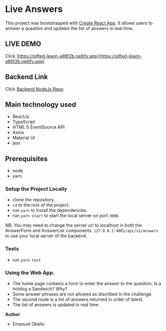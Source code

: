 # Live Answers

This project was bootstrapped with [Create React App](https://github.com/facebook/create-react-app).
It allows users to answer a question and updates the list of answers in real time.

## LIVE DEMO
Click [https://gifted-lewin-a86f2b.netlify.app](https://gifted-lewin-a86f2b.netlify.app)

## Backend Link
Click [Backend NodeJs Repo](https://github.com/oxenprogrammer/live_answers)

## Main technology used
- ReactJs
- TypeScript
- HTML 5 EventSource API
- Axios
- Material UI
- jest
## Prerequisites
- node
- yarn

### Setup the Project Locally
- clone the repository.
- `cd` to the root of the project.
- run `yarn` to install the dependencies.
- run `yarn start` to start the local server on port `3000`.

NB: You may need to change the server url to localhost in both the AnswerForm and AnswerList components. `127.0.0.1:4001/api/v1/answers` to use your local server of the backend.
### Tests
- run `yarn test`

### Using the Web App.
- The home page contains a form to enter the answer to the question. Is a hotdog a Sandwich? Why?
- Some answer phrases are not allowed as discribed in the challenge.
- The second route is a list of answers returned in order of latest.
- The list of answers is updated in real time.

**Author**
- Emanuel Okello
